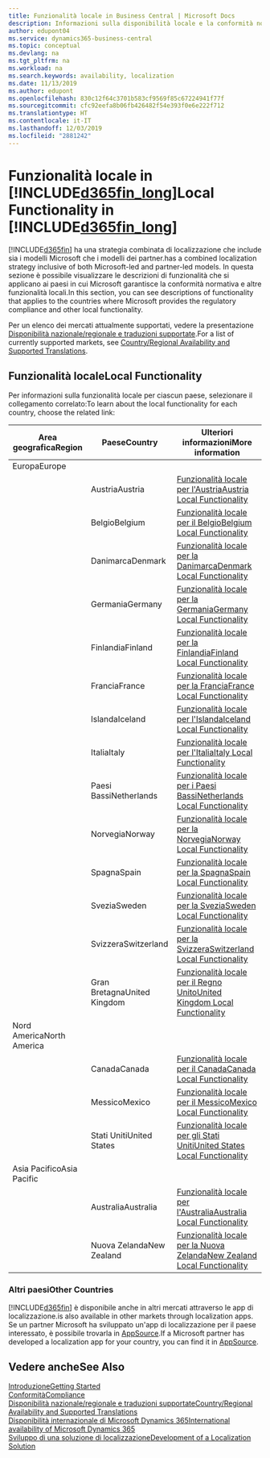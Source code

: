```yaml
---
title: Funzionalità locale in Business Central | Microsoft Docs
description: Informazioni sulla disponibilità locale e la conformità normativa di Dynamics 365 Business Central.
author: edupont04
ms.service: dynamics365-business-central
ms.topic: conceptual
ms.devlang: na
ms.tgt_pltfrm: na
ms.workload: na
ms.search.keywords: availability, localization
ms.date: 11/13/2019
ms.author: edupont
ms.openlocfilehash: 830c12f64c3701b583cf9569f85c67224941f77f
ms.sourcegitcommit: cfc92eefa8b06fb426482f54e393f0e6e222f712
ms.translationtype: HT
ms.contentlocale: it-IT
ms.lasthandoff: 12/03/2019
ms.locfileid: "2881242"
---
```

# <a name="local-functionality-in-included365fin_longincludesd365fin_long_mdmd"></a><span data-ttu-id="1665d-103">Funzionalità locale in [!INCLUDE[d365fin_long](includes/d365fin_long_md.md)]</span><span class="sxs-lookup"><span data-stu-id="1665d-103">Local Functionality in [!INCLUDE[d365fin_long](includes/d365fin_long_md.md)]</span></span>
[!INCLUDE[d365fin](includes/d365fin_md.md)] <span data-ttu-id="1665d-104">ha una strategia combinata di localizzazione che include sia i modelli Microsoft che i modelli dei partner.</span><span class="sxs-lookup"><span data-stu-id="1665d-104">has a combined localization strategy inclusive of both Microsoft-led and partner-led models.</span></span> <span data-ttu-id="1665d-105">In questa sezione è possibile visualizzare le descrizioni di funzionalità che si applicano ai paesi in cui Microsoft garantisce la conformità normativa e altre funzionalità locali.</span><span class="sxs-lookup"><span data-stu-id="1665d-105">In this section, you can see descriptions of functionality that applies to the countries where Microsoft provides the regulatory compliance and other local functionality.</span></span>  

<span data-ttu-id="1665d-106">Per un elenco dei mercati attualmente supportati, vedere la presentazione [Disponibilità nazionale/regionale e traduzioni supportate](/dynamics365/business-central/dev-itpro/compliance/apptest-countries-and-translations?toc=/dynamics365/business-central/toc.json).</span><span class="sxs-lookup"><span data-stu-id="1665d-106">For a list of currently supported markets, see [Country/Regional Availability and Supported Translations](/dynamics365/business-central/dev-itpro/compliance/apptest-countries-and-translations?toc=/dynamics365/business-central/toc.json).</span></span>  

## <a name="local-functionality"></a><span data-ttu-id="1665d-107">Funzionalità locale</span><span class="sxs-lookup"><span data-stu-id="1665d-107">Local Functionality</span></span>
<span data-ttu-id="1665d-108">Per informazioni sulla funzionalità locale per ciascun paese, selezionare il collegamento correlato:</span><span class="sxs-lookup"><span data-stu-id="1665d-108">To learn about the local functionality for each country, choose the related link:</span></span>

| <span data-ttu-id="1665d-109">Area geografica</span><span class="sxs-lookup"><span data-stu-id="1665d-109">Region</span></span> | <span data-ttu-id="1665d-110">Paese</span><span class="sxs-lookup"><span data-stu-id="1665d-110">Country</span></span> | <span data-ttu-id="1665d-111">Ulteriori informazioni</span><span class="sxs-lookup"><span data-stu-id="1665d-111">More information</span></span> |
| --- | --- |--- |
| <span data-ttu-id="1665d-112">Europa</span><span class="sxs-lookup"><span data-stu-id="1665d-112">Europe</span></span> |  | |
|        | <span data-ttu-id="1665d-113">Austria</span><span class="sxs-lookup"><span data-stu-id="1665d-113">Austria</span></span> | [<span data-ttu-id="1665d-114">Funzionalità locale per l'Austria</span><span class="sxs-lookup"><span data-stu-id="1665d-114">Austria Local Functionality</span></span>](localfunctionality/austria/austria-local-functionality.md) |
|        | <span data-ttu-id="1665d-115">Belgio</span><span class="sxs-lookup"><span data-stu-id="1665d-115">Belgium</span></span> |  [<span data-ttu-id="1665d-116">Funzionalità locale per il Belgio</span><span class="sxs-lookup"><span data-stu-id="1665d-116">Belgium Local Functionality</span></span>](localfunctionality/belgium/belgium-local-functionality.md) |
|        | <span data-ttu-id="1665d-117">Danimarca</span><span class="sxs-lookup"><span data-stu-id="1665d-117">Denmark</span></span> | [<span data-ttu-id="1665d-118">Funzionalità locale per la Danimarca</span><span class="sxs-lookup"><span data-stu-id="1665d-118">Denmark Local Functionality</span></span>](localfunctionality/denmark/denmark-local-functionality.md) |
|        | <span data-ttu-id="1665d-119">Germania</span><span class="sxs-lookup"><span data-stu-id="1665d-119">Germany</span></span> | [<span data-ttu-id="1665d-120">Funzionalità locale per la Germania</span><span class="sxs-lookup"><span data-stu-id="1665d-120">Germany Local Functionality</span></span>](localfunctionality/germany/germany-local-functionality.md) |
|        | <span data-ttu-id="1665d-121">Finlandia</span><span class="sxs-lookup"><span data-stu-id="1665d-121">Finland</span></span> | [<span data-ttu-id="1665d-122">Funzionalità locale per la Finlandia</span><span class="sxs-lookup"><span data-stu-id="1665d-122">Finland Local Functionality</span></span>](localfunctionality/finland/finland-local-functionality.md) |
|        | <span data-ttu-id="1665d-123">Francia</span><span class="sxs-lookup"><span data-stu-id="1665d-123">France</span></span> | [<span data-ttu-id="1665d-124">Funzionalità locale per la Francia</span><span class="sxs-lookup"><span data-stu-id="1665d-124">France Local Functionality</span></span>](localfunctionality/france/france-local-functionality.md) |
|        | <span data-ttu-id="1665d-125">Islanda</span><span class="sxs-lookup"><span data-stu-id="1665d-125">Iceland</span></span> | [<span data-ttu-id="1665d-126">Funzionalità locale per l'Islanda</span><span class="sxs-lookup"><span data-stu-id="1665d-126">Iceland Local Functionality</span></span>](localfunctionality/iceland/iceland-local-functionality.md) |
|        | <span data-ttu-id="1665d-127">Italia</span><span class="sxs-lookup"><span data-stu-id="1665d-127">Italy</span></span> | [<span data-ttu-id="1665d-128">Funzionalità locale per l'Italia</span><span class="sxs-lookup"><span data-stu-id="1665d-128">Italy Local Functionality</span></span>](localfunctionality/italy/italy-local-functionality.md) |
|        | <span data-ttu-id="1665d-129">Paesi Bassi</span><span class="sxs-lookup"><span data-stu-id="1665d-129">Netherlands</span></span> | [<span data-ttu-id="1665d-130">Funzionalità locale per i Paesi Bassi</span><span class="sxs-lookup"><span data-stu-id="1665d-130">Netherlands Local Functionality</span></span>](localfunctionality/netherlands/netherlands-local-functionality.md) |
|        | <span data-ttu-id="1665d-131">Norvegia</span><span class="sxs-lookup"><span data-stu-id="1665d-131">Norway</span></span> | [<span data-ttu-id="1665d-132">Funzionalità locale per la Norvegia</span><span class="sxs-lookup"><span data-stu-id="1665d-132">Norway Local Functionality</span></span>](localfunctionality/norway/norway-local-functionality.md) |
|        | <span data-ttu-id="1665d-133">Spagna</span><span class="sxs-lookup"><span data-stu-id="1665d-133">Spain</span></span> | [<span data-ttu-id="1665d-134">Funzionalità locale per la Spagna</span><span class="sxs-lookup"><span data-stu-id="1665d-134">Spain Local Functionality</span></span>](localfunctionality/spain/spain-local-functionality.md) |
|        | <span data-ttu-id="1665d-135">Svezia</span><span class="sxs-lookup"><span data-stu-id="1665d-135">Sweden</span></span> | [<span data-ttu-id="1665d-136">Funzionalità locale per la Svezia</span><span class="sxs-lookup"><span data-stu-id="1665d-136">Sweden Local Functionality</span></span>](localfunctionality/sweden/sweden-local-functionality.md) |
|        | <span data-ttu-id="1665d-137">Svizzera</span><span class="sxs-lookup"><span data-stu-id="1665d-137">Switzerland</span></span> | [<span data-ttu-id="1665d-138">Funzionalità locale per la Svizzera</span><span class="sxs-lookup"><span data-stu-id="1665d-138">Switzerland Local Functionality</span></span>](localfunctionality/switzerland/switzerland-local-functionality.md) |
|        | <span data-ttu-id="1665d-139">Gran Bretagna</span><span class="sxs-lookup"><span data-stu-id="1665d-139">United Kingdom</span></span> | [<span data-ttu-id="1665d-140">Funzionalità locale per il Regno Unito</span><span class="sxs-lookup"><span data-stu-id="1665d-140">United Kingdom Local Functionality</span></span>](localfunctionality/unitedkingdom/united-kingdom-local-functionality.md) |
| <span data-ttu-id="1665d-141">Nord America</span><span class="sxs-lookup"><span data-stu-id="1665d-141">North America</span></span> |       |  |
|        | <span data-ttu-id="1665d-142">Canada</span><span class="sxs-lookup"><span data-stu-id="1665d-142">Canada</span></span>|[<span data-ttu-id="1665d-143">Funzionalità locale per il Canada</span><span class="sxs-lookup"><span data-stu-id="1665d-143">Canada Local Functionality</span></span>](localfunctionality/canada/canada-local-functionality.md) |
|        | <span data-ttu-id="1665d-144">Messico</span><span class="sxs-lookup"><span data-stu-id="1665d-144">Mexico</span></span> | [<span data-ttu-id="1665d-145">Funzionalità locale per il Messico</span><span class="sxs-lookup"><span data-stu-id="1665d-145">Mexico Local Functionality</span></span>](localfunctionality/mexico/mexico-local-functionality.md) |
|        | <span data-ttu-id="1665d-146">Stati Uniti</span><span class="sxs-lookup"><span data-stu-id="1665d-146">United States</span></span>|[<span data-ttu-id="1665d-147">Funzionalità locale per gli Stati Uniti</span><span class="sxs-lookup"><span data-stu-id="1665d-147">United States Local Functionality</span></span>](localfunctionality/unitedstates/united-states-local-functionality.md) |
| <span data-ttu-id="1665d-148">Asia Pacifico</span><span class="sxs-lookup"><span data-stu-id="1665d-148">Asia Pacific</span></span> |       |  |
|        | <span data-ttu-id="1665d-149">Australia</span><span class="sxs-lookup"><span data-stu-id="1665d-149">Australia</span></span> | [<span data-ttu-id="1665d-150">Funzionalità locale per l'Australia</span><span class="sxs-lookup"><span data-stu-id="1665d-150">Australia Local Functionality</span></span>](localfunctionality/australia/australia-local-functionality.md) |
|        | <span data-ttu-id="1665d-151">Nuova Zelanda</span><span class="sxs-lookup"><span data-stu-id="1665d-151">New Zealand</span></span> | [<span data-ttu-id="1665d-152">Funzionalità locale per la Nuova Zelanda</span><span class="sxs-lookup"><span data-stu-id="1665d-152">New Zealand Local Functionality</span></span>](localfunctionality/newzealand/new-zealand-local-functionality.md) |

### <a name="other-countries"></a><span data-ttu-id="1665d-153">Altri paesi</span><span class="sxs-lookup"><span data-stu-id="1665d-153">Other Countries</span></span>
[!INCLUDE[d365fin](includes/d365fin_md.md)] <span data-ttu-id="1665d-154">è disponibile anche in altri mercati attraverso le app di localizzazione.</span><span class="sxs-lookup"><span data-stu-id="1665d-154">is also available in other markets through localization apps.</span></span> <span data-ttu-id="1665d-155">Se un partner Microsoft ha sviluppato un'app di localizzazione per il paese interessato, è possibile trovarla in [AppSource](https://appsource.microsoft.com/product/dynamics-365-business-central/).</span><span class="sxs-lookup"><span data-stu-id="1665d-155">If a Microsoft partner has developed a localization app for your country, you can find it in [AppSource](https://appsource.microsoft.com/product/dynamics-365-business-central/).</span></span>

## <a name="see-also"></a><span data-ttu-id="1665d-156">Vedere anche</span><span class="sxs-lookup"><span data-stu-id="1665d-156">See Also</span></span>
[<span data-ttu-id="1665d-157">Introduzione</span><span class="sxs-lookup"><span data-stu-id="1665d-157">Getting Started</span></span>](product-get-started.md)  
[<span data-ttu-id="1665d-158">Conformità</span><span class="sxs-lookup"><span data-stu-id="1665d-158">Compliance</span></span>](compliance/compliance-overview.md)  
[<span data-ttu-id="1665d-159">Disponibilità nazionale/regionale e traduzioni supportate</span><span class="sxs-lookup"><span data-stu-id="1665d-159">Country/Regional Availability and Supported Translations</span></span>](/dynamics365/business-central/dev-itpro/compliance/apptest-countries-and-translations?toc=/dynamics365/business-central/toc.json)  
[<span data-ttu-id="1665d-160">Disponibilità internazionale di Microsoft Dynamics 365</span><span class="sxs-lookup"><span data-stu-id="1665d-160">International availability of Microsoft Dynamics 365</span></span>](/dynamics365/get-started/availability)  
[<span data-ttu-id="1665d-161">Sviluppo di una soluzione di localizzazione</span><span class="sxs-lookup"><span data-stu-id="1665d-161">Development of a Localization Solution</span></span>](/dynamics365/business-central/dev-itpro/developer/readiness/readiness-develop-localization)  

